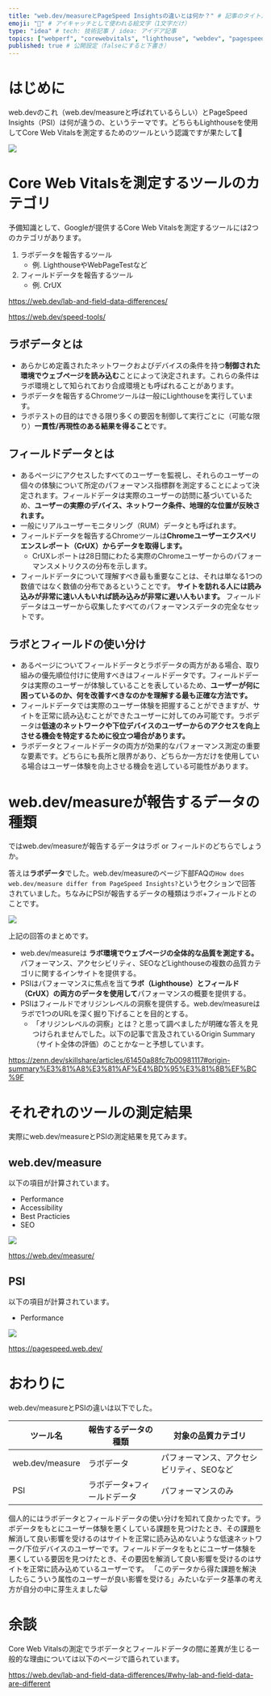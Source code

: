 ```yaml
---
title: "web.dev/measureとPageSpeed Insightsの違いとは何か？" # 記事のタイトル
emoji: "📏" # アイキャッチとして使われる絵文字（1文字だけ）
type: "idea" # tech: 技術記事 / idea: アイデア記事
topics: ["webperf", "corewebvitals", "lighthouse", "webdev", "pagespeedinsights"] # タグ。["markdown", "rust", "aws"]のように指定する
published: true # 公開設定（falseにすると下書き）
---
```


# はじめに
web.devのこれ（web.dev/measureと呼ばれているらしい）とPageSpeed Insights（PSI）は何が違うの、というテーマです。どちらもLighthouseを使用してCore Web Vitalsを測定するためのツールという認識ですが果たして🤔

![](https://storage.googleapis.com/zenn-user-upload/72ea59efad2f-20220615.png)

# Core Web Vitalsを測定するツールのカテゴリ
予備知識として、Googleが提供するCore Web Vitalsを測定するツールには2つのカテゴリがあります。

1. ラボデータを報告するツール
   - 例. LighthouseやWebPageTestなど
2. フィールドデータを報告するツール
   - 例. CrUX

https://web.dev/lab-and-field-data-differences/

https://web.dev/speed-tools/

## ラボデータとは
- あらかじめ定義されたネットワークおよびデバイスの条件を持つ**制御された環境でウェブページを読み込む**ことによって決定されます。これらの条件はラボ環境として知られており合成環境とも呼ばれることがあります。
- ラボデータを報告するChromeツールは一般にLighthouseを実行しています。
- ラボテストの目的はできる限り多くの要因を制御して実行ごとに（可能な限り）**一貫性/再現性のある結果を得ること**です。

## フィールドデータとは
- あるページにアクセスしたすべてのユーザーを監視し、それらのユーザーの個々の体験について所定のパフォーマンス指標群を測定することによって決定されます。フィールドデータは実際のユーザーの訪問に基づいているため、**ユーザーの実際のデバイス、ネットワーク条件、地理的な位置が反映されます。**
- 一般にリアルユーザーモニタリング（RUM）データとも呼ばれます。
- フィールドデータを報告するChromeツールは**Chromeユーザーエクスペリエンスレポート（CrUX）からデータを取得します。**
  - CrUXレポートは28日間にわたる実際のChromeユーザーからのパフォーマンスメトリクスの分布を示します。
- フィールドデータについて理解すべき最も重要なことは、それは単なる1つの数値ではなく数値の分布であるということです。 **サイトを訪れる人には読み込みが非常に速い人もいれば読み込みが非常に遅い人もいます。** フィールドデータはユーザーから収集したすべてのパフォーマンスデータの完全なセットです。

## ラボとフィールドの使い分け
- あるページについてフィールドデータとラボデータの両方がある場合、取り組みの優先順位付けに使用すべきはフィールドデータです。フィールドデータは実際のユーザーが体験していることを表しているため、**ユーザーが何に困っているのか、何を改善すべきなのかを理解する最も正確な方法です。**
- フィールドデータでは実際のユーザー体験を把握することができますが、サイトを正常に読み込むことができたユーザーに対してのみ可能です。ラボデータは**低速のネットワークや下位デバイスのユーザーからのアクセスを向上させる機会を特定するために役立つ場合があります。**
- ラボデータとフィールドデータの両方が効果的なパフォーマンス測定の重要な要素です。どちらにも長所と限界があり、どちらか一方だけを使用している場合はユーザー体験を向上させる機会を逃している可能性があります。

# web.dev/measureが報告するデータの種類
ではweb.dev/measureが報告するデータはラボ or フィールドのどちらでしょうか。

答えは**ラボデータ**でした。web.dev/measureのページ下部FAQの`How does web.dev/measure differ from PageSpeed Insights?`というセクションで回答されていました。ちなみにPSIが報告するデータの種類はラボ+フィールドとのことです。

![](https://storage.googleapis.com/zenn-user-upload/e79caf87d400-20220615.png)

上記の回答のまとめです。

- web.dev/measureは **ラボ環境でウェブページの全体的な品質を測定する。** パフォーマンス、アクセシビリティ、SEOなどLighthouseの複数の品質カテゴリに関するインサイトを提供する。
- PSIはパフォーマンスに焦点を当て**ラボ（Lighthouse）とフィールド（CrUX）の両方のデータを使用して**パフォーマンスの概要を提供する。
- PSIはフィールドでオリジンレベルの洞察を提供する。web.dev/measureはラボで1つのURLを深く掘り下げることを目的とする。
  - 「オリジンレベルの洞察」とは？と思って調べましたが明確な答えを見つけられませんでした。以下の記事で言及されているOrigin Summary（サイト全体の評価）のことかなーと予想しています。

https://zenn.dev/skillshare/articles/61450a88fc7b00981117#origin-summary%E3%81%A8%E3%81%AF%E4%BD%95%E3%81%8B%EF%BC%9F

# それぞれのツールの測定結果
実際にweb.dev/measureとPSIの測定結果を見てみます。

## web.dev/measure
以下の項目が計算されています。

- Performance
- Accessibility
- Best Practicies
- SEO

![](https://gyazo.com/5e85bb1a1e6cc5cbff2bceb29bcf21bb.png)

https://web.dev/measure/

## PSI
以下の項目が計算されています。

- Performance

![](https://gyazo.com/787427bb8b59297c7f3204bf91df81b6.png)

https://pagespeed.web.dev/

# おわりに
web.dev/measureとPSIの違いは以下でした。

|ツール名|報告するデータの種類|対象の品質カテゴリ|
|---|---|---|
|web.dev/measure|ラボデータ|パフォーマンス、アクセシビリティ、SEOなど|
|PSI|ラボデータ+フィールドデータ|パフォーマンスのみ|

個人的にはラボデータとフィールドデータの使い分けを知れて良かったです。ラボデータをもとにユーザー体験を悪くしている課題を見つけたとき、その課題を解消して良い影響を受けるのはサイトを正常に読み込めないような低速ネットワーク/下位デバイスのユーザーです。フィールドデータをもとにユーザー体験を悪くしている要因を見つけたとき、その要因を解消して良い影響を受けるのはサイトを正常に読み込めているユーザーです。
「このデータから得た課題を解決したらこういう属性のユーザーが良い影響を受ける」みたいなデータ基準の考え方が自分の中に芽生えました😺

# 余談
Core Web Vitalsの測定でラボデータとフィールドデータの間に差異が生じる一般的な理由については以下のページで語られています。

https://web.dev/lab-and-field-data-differences/#why-lab-and-field-data-are-different
